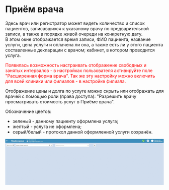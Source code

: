 # Приём врача

Здесь врач или регистратор может видеть количество и список пациентов, записавшихся к указаному врачу по предварительной записи, а также в порядке живой очереди на конкретную дату.    
В этом окне отображается время записи, ФИО пациента, название услуги, цена услуги и оплачена ли она, а также есть ли у этого пациента составленные декларации с врачом; кабинет, в котором проводится услуга.   

<span style='color: red;'>Появилась возможность настраивать отображение свободных и занятых интервалов - в настройках пользователя активируйте поле "Расширенная форма врача". Так же эту настройку можно включить для всей клиники или филиалов - в настройке филиала.</span>    

Отображение цены и долга по услуге можно скрыть или отображать для врачей с помощью роли (права доступа): "Разрешить врачу просматривать стоимость услуг в Приёме врача".
 
Обозначение цветов: 
- зеленый - данному пациенту оформлена услуга;
- желтый - услуга не оформлена;
- серый/белый - протокол данной оформленной услуги сохранён.

![Image](Image/doctorform.gif)